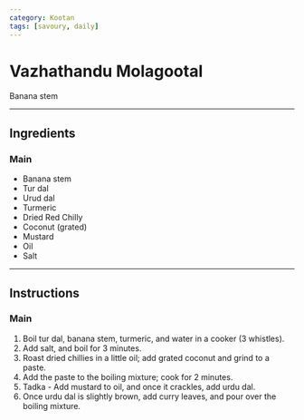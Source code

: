 ```yaml
---
category: Kootan
tags: [savoury, daily]
---
```


# Vazhathandu Molagootal
Banana stem

---
## Ingredients

### Main
- Banana stem
- Tur dal
- Urud dal
- Turmeric
- Dried Red Chilly
- Coconut (grated)
- Mustard
- Oil
- Salt

---
## Instructions

### Main
1. Boil tur dal, banana stem, turmeric, and water in a cooker (3 whistles).
2. Add salt, and boil for 3 minutes.
3. Roast dried chillies in a little oil; add grated coconut and grind to a paste.
4. Add the paste to the boiling mixture; cook for 2 minutes.
5. Tadka - Add mustard to oil, and once it crackles, add urdu dal.
6. Once urdu dal is slightly brown, add curry leaves, and pour over the boiling mixture.
